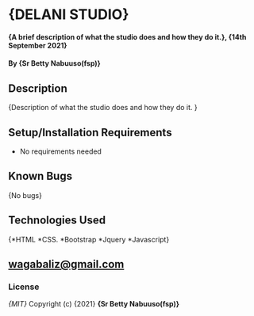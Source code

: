 # {DELANI STUDIO}
#### {A brief description of what the studio does and how they do it.}, {14th September 2021}
#### By **{Sr Betty Nabuuso(fsp)}**
## Description
{Description of what the studio does and how they do it. }
## Setup/Installation Requirements
* No requirements needed
## Known Bugs
{No bugs}
## Technologies Used
{*HTML 
*CSS. 
*Bootstrap
*Jquery
*Javascript}
## wagabaliz@gmail.com
### License
*{MIT}*
Copyright (c) {2021} **{Sr Betty Nabuuso(fsp)}**
  

